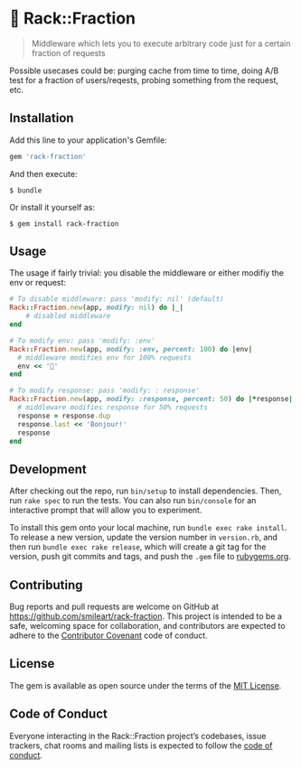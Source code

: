 # 🎰 Rack::Fraction

> Middleware which lets you to execute arbitrary code just for a certain fraction of requests

Possible usecases could be: purging cache from time to time, doing A/B test for a fraction of users/reqests, probing something from the request, etc.

## Installation

Add this line to your application's Gemfile:

```ruby
gem 'rack-fraction'
```

And then execute:

    $ bundle

Or install it yourself as:

    $ gem install rack-fraction

## Usage

The usage if fairly trivial: you disable the middleware or either modifiy the env or request:

```ruby
# To disable middleware: pass 'modify: nil' (default)
Rack::Fraction.new(app, modify: nil) do |_|
	# disabled middleware
end

# To modify env: pass 'modify: :env'
Rack::Fraction.new(app, modify: :env, percent: 100) do |env|
  # middleware modifies env for 100% requests
  env << '👋'
end

# To modify response: pass 'modify: : response'
Rack::Fraction.new(app, modify: :response, percent: 50) do |*response|
  # middleware modifies response for 50% requests
  response = response.dup
  response.last << 'Bonjour!'
  response
end
```

## Development

After checking out the repo, run `bin/setup` to install dependencies. Then, run `rake spec` to run the tests. You can also run `bin/console` for an interactive prompt that will allow you to experiment.

To install this gem onto your local machine, run `bundle exec rake install`. To release a new version, update the version number in `version.rb`, and then run `bundle exec rake release`, which will create a git tag for the version, push git commits and tags, and push the `.gem` file to [rubygems.org](https://rubygems.org).

## Contributing

Bug reports and pull requests are welcome on GitHub at https://github.com/smileart/rack-fraction. This project is intended to be a safe, welcoming space for collaboration, and contributors are expected to adhere to the [Contributor Covenant](http://contributor-covenant.org) code of conduct.

## License

The gem is available as open source under the terms of the [MIT License](https://opensource.org/licenses/MIT).

## Code of Conduct

Everyone interacting in the Rack::Fraction project’s codebases, issue trackers, chat rooms and mailing lists is expected to follow the [code of conduct](https://github.com/smileart/rack-fraction/blob/master/CODE_OF_CONDUCT.md).
